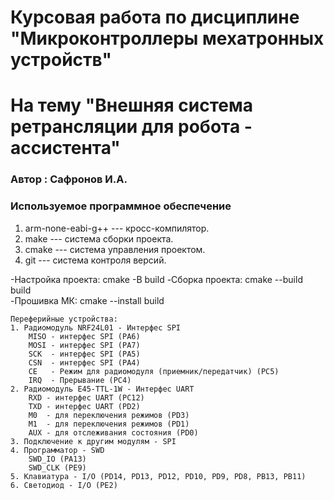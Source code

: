 # Курсовая работа по дисциплине "Микроконтроллеры мехатронных устройств"
# На тему "Внешняя система ретрансляции для робота - ассистента"
### Автор : Сафронов И.А.

### Используемое программное обеспечение

1. arm-none-eabi-g++ --- кросс-компилятор.
1. make --- система сборки проекта.
1. cmake --- система управления проектом.
1. git --- система контроля версий.

-Настройка проекта: 
    cmake -B build
-Сборка проекта:
    cmake --build build     
-Прошивка МК:
    cmake --install build 

    Переферийные устройства:
    1. Радиомодуль NRF24L01 - Интерфес SPI
        MISO - интерфес SPI (PA6)
        MOSI - интерфес SPI (PA7)
        SCK  - интерфес SPI (PA5)
        CSN  - интерфес SPI (PA4)
        CE   - Режим для радиомодуля (приемник/передатчик) (PC5)
        IRQ  - Прерывание (PC4)
    2. Радиомодуль E45-TTL-1W - Интерфес UART
        RXD - интерфес UART (PC12)
        TXD - интерфес UART (PD2)
        M0  - для переключения режимов (PD3)
        M1  - для переключения режимов (PD1)
        AUX - для отслеживания состояния (PD0)
    3. Подключение к другим модулям - SPI
    4. Программатор - SWD 
        SWD_IO (PA13)
        SWD_CLK (PE9)
    5. Клавиатура - I/O (PD14, PD13, PD12, PD10, PD9, PD8, PB13, PB11)
    6. Светодиод - I/O (PE2)

